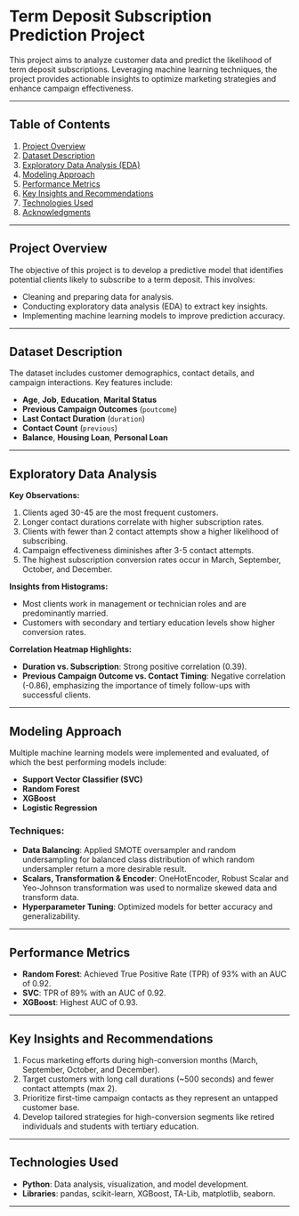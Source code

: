 # Term Deposit Subscription Prediction Project

This project aims to analyze customer data and predict the likelihood of term deposit subscriptions. Leveraging machine learning techniques, the project provides actionable insights to optimize marketing strategies and enhance campaign effectiveness.

---

## Table of Contents
1. [Project Overview](#project-overview)
2. [Dataset Description](#dataset-description)
3. [Exploratory Data Analysis (EDA)](#exploratory-data-analysis)
4. [Modeling Approach](#modeling-approach)
5. [Performance Metrics](#performance-metrics)
6. [Key Insights and Recommendations](#key-insights-and-recommendations)
7. [Technologies Used](#technologies-used)
8. [Acknowledgments](#acknowledgments)

---

## Project Overview
The objective of this project is to develop a predictive model that identifies potential clients likely to subscribe to a term deposit. This involves:
- Cleaning and preparing data for analysis.
- Conducting exploratory data analysis (EDA) to extract key insights.
- Implementing machine learning models to improve prediction accuracy.

---

## Dataset Description
The dataset includes customer demographics, contact details, and campaign interactions. Key features include:
- **Age**, **Job**, **Education**, **Marital Status**
- **Previous Campaign Outcomes** (`poutcome`)
- **Last Contact Duration** (`duration`)
- **Contact Count** (`previous`)
- **Balance**, **Housing Loan**, **Personal Loan**

---

## Exploratory Data Analysis
**Key Observations:**
1. Clients aged 30-45 are the most frequent customers.
2. Longer contact durations correlate with higher subscription rates.
3. Clients with fewer than 2 contact attempts show a higher likelihood of subscribing.
4. Campaign effectiveness diminishes after 3-5 contact attempts.
5. The highest subscription conversion rates occur in March, September, October, and December.

**Insights from Histograms:**
- Most clients work in management or technician roles and are predominantly married.
- Customers with secondary and tertiary education levels show higher conversion rates.

**Correlation Heatmap Highlights:**
- **Duration vs. Subscription**: Strong positive correlation (0.39).
- **Previous Campaign Outcome vs. Contact Timing**: Negative correlation (-0.86), emphasizing the importance of timely follow-ups with successful clients.

---

## Modeling Approach
Multiple machine learning models were implemented and evaluated, of which the best performing models include:
- **Support Vector Classifier (SVC)**
- **Random Forest**
- **XGBoost**
- **Logistic Regression**

### Techniques:
- **Data Balancing**: Applied SMOTE oversampler and random undersampling for balanced class distribution of which random undersampler return a more desirable result.
- **Scalars, Transformation & Encoder**: OneHotEncoder, Robust Scalar and Yeo-Johnson transformation was used to normalize skewed data and transform data.
- **Hyperparameter Tuning**: Optimized models for better accuracy and generalizability.

---

## Performance Metrics
- **Random Forest**: Achieved True Positive Rate (TPR) of 93% with an AUC of 0.92.
- **SVC**: TPR of 89% with an AUC of 0.92.
- **XGBoost**: Highest AUC of 0.93.

---

## Key Insights and Recommendations
1. Focus marketing efforts during high-conversion months (March, September, October, and December).
2. Target customers with long call durations (~500 seconds) and fewer contact attempts (max 2).
3. Prioritize first-time campaign contacts as they represent an untapped customer base.
4. Develop tailored strategies for high-conversion segments like retired individuals and students with tertiary education.

---

## Technologies Used
- **Python**: Data analysis, visualization, and model development.
- **Libraries**: pandas, scikit-learn, XGBoost, TA-Lib, matplotlib, seaborn.

---

